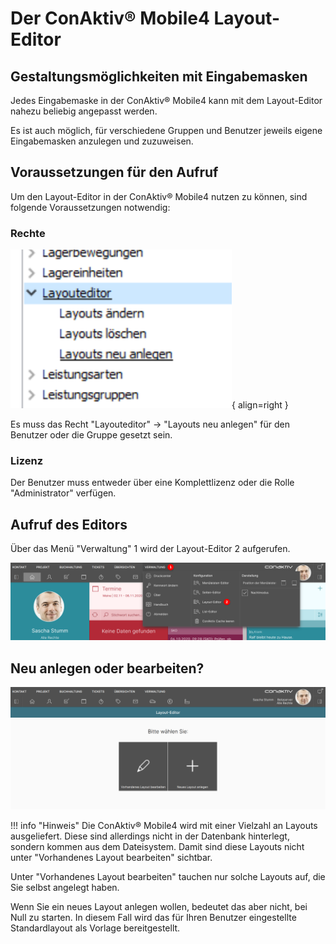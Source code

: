 # Der ConAktiv® Mobile4 Layout-Editor

## Gestaltungsmöglichkeiten mit Eingabemasken

Jedes Eingabemaske in der ConAktiv® Mobile4 kann mit dem Layout-Editor nahezu beliebig angepasst werden.

Es ist auch möglich, für verschiedene Gruppen und Benutzer jeweils eigene Eingabemasken anzulegen und zuzuweisen.

## Voraussetzungen für den Aufruf

Um den Layout-Editor in der ConAktiv® Mobile4 nutzen zu können, sind folgende Voraussetzungen notwendig:

### Rechte

![Recht Layout-Editor](./layouteditor-recht.png#small){ align=right }

Es muss das Recht "Layouteditor" -> "Layouts neu anlegen" für den Benutzer oder die Gruppe gesetzt sein.

<div class="clear"></div>

### Lizenz

Der Benutzer muss entweder über eine Komplettlizenz oder die Rolle "Administrator" verfügen.

## Aufruf des Editors

Über das Menü "Verwaltung" <span class="number">1</span> wird der Layout-Editor <span class="number">2</span> aufgerufen.

![Aufruf Layout-Editor](./layout-editor-aufruf.png)

## Neu anlegen oder bearbeiten?

![Startseite Layout-Editor](./layout-editor-start.png)

!!! info "Hinweis"
    Die ConAktiv® Mobile4 wird mit einer Vielzahl an Layouts ausgeliefert. Diese sind allerdings nicht in der Datenbank hinterlegt, sondern kommen aus dem Dateisystem. Damit sind diese Layouts nicht unter "Vorhandenes Layout bearbeiten" sichtbar.

Unter "Vorhandenes Layout bearbeiten" tauchen nur solche Layouts auf, die Sie selbst angelegt haben.

Wenn Sie ein neues Layout anlegen wollen, bedeutet das aber nicht, bei Null zu starten. In diesem Fall wird das für Ihren Benutzer eingestellte Standardlayout als Vorlage bereitgestellt.
